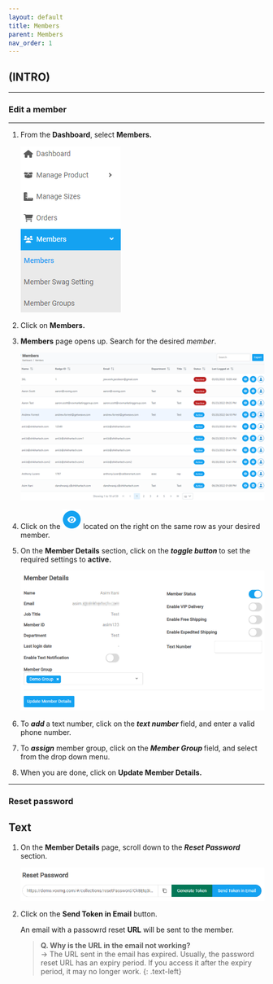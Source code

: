 ```yaml
---
layout: default
title: Members
parent: Members
nav_order: 1
---
```


## (INTRO)

---

### Edit a member

---

1. From the **Dashboard**, select **Members.**

   ![members_dashboard](../../images/members/member_dashboard.png)

2. Click on **Members.**
3. **Members** page opens up. Search for the desired _member_.

   ![member_page](../../images/members/members_page.png)

4. Click on the ![member_desired](../../images/buttons/view.png) located on the right on the same row as your desired member.

5. On the **Member Details** section, click on the <b> _toggle button_ </b> to set the required settings to **active.**

   ![member_details](../../images/members/member_details.png)

6. To <b> _add_ </b> a text number, click on the <b> _text number_ </b> field, and enter a valid phone number.
7. To <b> _assign_</b> member group, click on the <b> _Member Group_ </b> field, and select from the drop down menu.

8. When you are done, click on **Update Member Details.**

---

### Reset password

## Text

1. On the **Member Details** page, scroll down to the <b> _Reset Password_ </b> section.

   ![reset_password](../../images/members/members_reset.png)

2. Click on the **Send Token in Email** button.

   An email with a passowrd reset **URL** will be sent to the member.

   > **Q. Why is the URL in the email not working?** <br>
   > -> The URL sent in the email has expired. Usually, the password reset URL has an expiry period. If you access it after the expiry period, it may no longer work.
   > {: .text-left}
